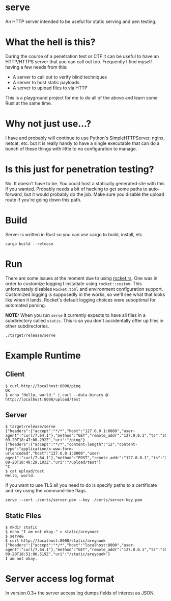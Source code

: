 # serve
An HTTP server intended to be useful for static serving and pen testing.

# What the hell is this?
During the course of a penetration test or CTF it can be useful to have an HTTP/HTTPS server that you can call out too. Frequently I find myself having a few needs from this:

- A server to call out to verify blind techniques
- A server to host static payloads
- A server to upload files to via HTTP

This is a playground project for me to do all of the above and learn some Rust at the same time.

# Why not just use...?
I have and probably will continue to use Python's SimpleHTTPServer, nginx, netcat, etc. but it is really handy to have a single executable that can do a bunch of these things with little to no configuration to manage.

# Is this just for penetration testing?
No. It doesn't have to be. You could host a statically generated site with this if you wanted. Probably needs a bit of hacking to get some paths to auto-forward, but it would probably do the job. Make sure you disable the upload route if you're going down this path.

# Build
Server is written in Rust so you can use cargo to build, install, etc.

```
cargo build --release
```

# Run
There are some issues at the moment due to using [rocket.rs](https://rocket.rs). One was in order to customize logging I instatiate using `rocket::custom`. This unfortunately disables `Rocket.toml` and environment configuration support. Customized logging is supposedly in the works, so we'll see what that looks like when it lands. Rocket's default logging choices were suboptimal for automated parsing.

**NOTE:** When you run `serve` it currently expects to have all files in a subdirectory called `static`. This is so you don't accidentally offer up files in other subdirectories.
```
./target/release/serve
```

# Example Runtime

## Client
```
$ curl http://localhost:8000/ping
OK
$ echo "Hello, world." | curl --data-binary @- http://localhost:8000/upload/test
```
## Server
```
$ target/release/serve
{"headers":{"accept":"*/*","host":"127.0.0.1:8000","user-agent":"curl/7.64.1"},"method":"GET","remote_addr":"127.0.0.1","ts":"2021-09-20T18:47:00.292Z","uri":"/ping"}
{"headers":{"accept":"*/*","content-length":"12","content-type":"application/x-www-form-urlencoded","host":"127.0.0.1:8000","user-agent":"curl/7.64.1"},"method":"POST","remote_addr":"127.0.0.1","ts":"2021-09-20T18:48:29.103Z","uri":"/upload/test"}
^C
$ cat upload/test
Hello, world.
```

If you want to use TLS all you need to do is specify paths to a certificate and key using the command-line flags.

```
serve --cert ./certs/server.pem --key ./certs/server-key.pem
```

## Static Files
```
$ mkdir static
$ echo "I am not okay." > static/areyouok
$ serve&
$ curl http://localhost:8000/static/areyouok
{"headers":{"accept":"*/*","host":"localhost:8000","user-agent":"curl/7.64.1"},"method":"GET","remote_addr":"127.0.0.1","ts":"2021-09-20T18:51:06.519Z","uri":"/static/areyouok"}
I am not okay.
```

# Server access log format
In version 0.3+ the server access log dumps fields of interest as JSON.
